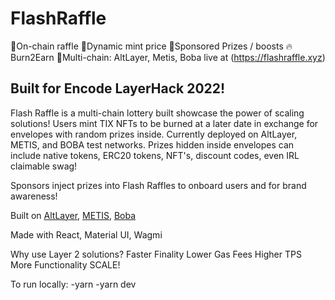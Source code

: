 # FlashRaffle
🎫On-chain raffle
🧨Dynamic mint price
🎁Sponsored Prizes / boosts
🔥Burn2Earn
🔗Multi-chain: AltLayer, Metis, Boba
live at (https://flashraffle.xyz)
## Built for Encode LayerHack 2022!
Flash Raffle is a multi-chain lottery built showcase the power of scaling solutions! Users mint TIX NFTs to be burned at a later date in exchange for envelopes with random prizes inside.
Currently deployed on AltLayer, METIS, and BOBA test networks.
Prizes hidden inside envelopes can include native tokens, ERC20 tokens, NFT's, discount codes, even IRL claimable swag!

Sponsors inject prizes into Flash Raffles to onboard users and for brand awareness!

Built on [AltLayer](https://altlayer.io), [METIS](https://metisdao.medium.com/), [Boba](https://boba.network)

Made with React, Material UI, Wagmi

Why use Layer 2 solutions?
Faster Finality
Lower Gas Fees
Higher TPS
More Functionality
SCALE!

To run locally: 
-yarn
-yarn dev
